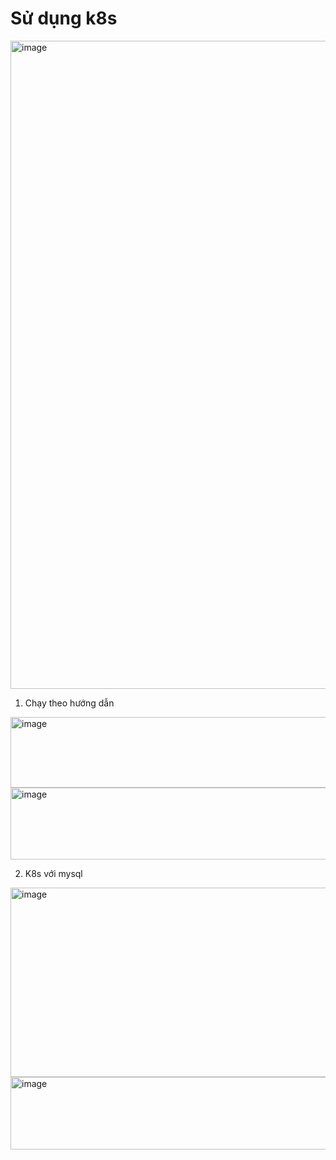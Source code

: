# Sử dụng k8s
<img width="1918" height="1037" alt="image" src="https://github.com/user-attachments/assets/3bf01efb-8481-4c8e-81f3-60c514cf1280" />

1. Chạy theo hướng dẫn
<img width="560" height="113" alt="image" src="https://github.com/user-attachments/assets/cd1a8942-ea53-406a-8555-fc79fcfc8f12" />
<img width="801" height="115" alt="image" src="https://github.com/user-attachments/assets/827b299d-e839-4aba-87a8-fa00f47c19f5" />

2. K8s với mysql

<img width="1519" height="303" alt="image" src="https://github.com/user-attachments/assets/faa96b12-6efd-4e3f-b5e1-5da95eb5036f" />
<img width="638" height="116" alt="image" src="https://github.com/user-attachments/assets/0981344f-5e0b-4ab0-b913-8e70ec77062d" />
